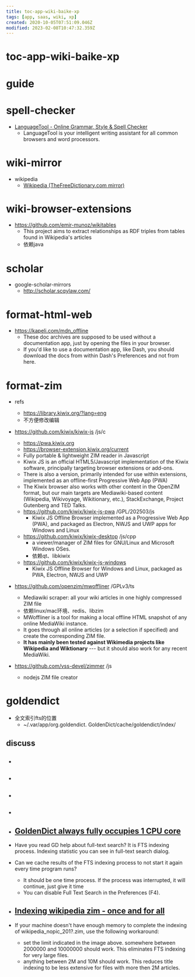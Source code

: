 ```yaml
---
title: toc-app-wiki-baike-xp
tags: [app, saas, wiki, xp]
created: 2020-10-05T07:51:09.046Z
modified: 2023-02-08T10:47:32.359Z
---
```


# toc-app-wiki-baike-xp

# guide

# spell-checker
- [LanguageTool - Online Grammar, Style & Spell Checker](https://languagetool.org/)
  - LanguageTool is your intelligent writing assistant for all common browsers and word processors. 
# wiki-mirror
- wikipedia
  - [Wikipedia (TheFreeDictionary.com mirror)](https://encyclopedia.thefreedictionary.com/)
# wiki-browser-extensions
- https://github.com/emir-munoz/wikitables
  - This project aims to extract relationships as RDF triples from tables found in Wikipedia's articles
  - 依赖java
# scholar
- google-scholar-mirrors
  - http://scholar.scqylaw.com/
# format-html-web
- https://kapeli.com/mdn_offline
  - These doc archives are supposed to be used without a documentation app, just by opening the files in your browser. 
  - If you'd like to use a documentation app, like Dash, you should download the docs from within Dash's Preferences and not from here.
# format-zim
- refs
  - https://library.kiwix.org/?lang=eng
  - 不方便修改编辑

- https://github.com/kiwix/kiwix-js /js/c
  - https://pwa.kiwix.org
  - https://browser-extension.kiwix.org/current
  - Fully portable & lightweight ZIM reader in Javascript
  - Kiwix JS is an official HTML5/Javascript implementation of the Kiwix software, principally targeting browser extensions or add-ons.
  - There is also a version, primarily intended for use within extensions, implemented as an offline-first Progressive Web App (PWA)
  - The Kiwix browser also works with other content in the OpenZIM format, but our main targets are Mediawiki-based content (Wikipedia, Wikivoyage, Wikitionary, etc.), StackExchange, Project Gutenberg and TED Talks.
  - https://github.com/kiwix/kiwix-js-pwa /GPL/202503/js
    - Kiwix JS Offline Browser implemented as a Progressive Web App (PWA), and packaged as Electron, NWJS and UWP apps for Windows and Linux
  - https://github.com/kiwix/kiwix-desktop /js/cpp
    - a viewer/manager of ZIM files for GNU/Linux and Microsoft Windows OSes.
    - 依赖qt、libkiwix
  - https://github.com/kiwix/kiwix-js-windows
    - Kiwix JS Offline Browser for Windows and Linux, packaged as PWA, Electron, NWJS and UWP

- https://github.com/openzim/mwoffliner /GPLv3/ts
  - Mediawiki scraper: all your wiki articles in one highly compressed ZIM file
  - 依赖linux/mac环境、redis、libzim
  - MWoffliner is a tool for making a local offline HTML snapshot of any online MediaWiki instance.
  - It goes through all online articles (or a selection if specified) and create the corresponding ZIM file. 
  - **It has mainly been tested against Wikimedia projects like Wikipedia and Wiktionary** --- but it should also work for any recent MediaWiki.

- https://github.com/vss-devel/zimmer /js
  - nodejs ZIM file creator
# goldendict
- 全文索引fts的位置
  - ~/.var/app/org.goldendict. GoldenDict/cache/goldendict/index/

## discuss

- ## 

- ## 

- ## 

- ## 

- ## [GoldenDict always fully occupies 1 CPU core](https://github.com/goldendict/goldendict/issues/640)
- Have you read GD help about full-text search? It is FTS indexing process. Indexing statistic you can see in full-text search dialog.

- Can we cache results of the FTS indexing process to not start it again every time program runs?
  - It should be one time process. If the process was interrupted, it will continue, just give it time
  - You can disable Full Text Search in the Preferences (F4).

- ## [Indexing wikipedia zim - once and for all](https://github.com/goldendict/goldendict/issues/914)
- If your machine doesn't have enough memory to complete the indexing of wikipedia_nopic_201?.zim, use the following workaround:
  - set the limit indicated in the image above. somewhere between 2000000 and 10000000 should work. This eliminates FTS indexing for very large files.
  - anything between 2M and 10M should work. This reduces title indexing to be less extensive for files with more then 2M articles.
